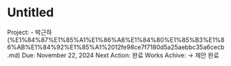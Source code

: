 # Untitled

Project: -  박근하 (%E1%84%87%E1%85%A1%E1%86%A8%E1%84%80%E1%85%B3%E1%86%AB%E1%84%92%E1%85%A1%2012fe98ce7f7180d5a25aebbc35a6cecb.md)
Due: November 22, 2024
Next Action: 완료
Works Achive: → 제안 완료